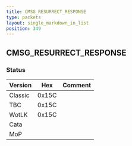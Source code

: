 ```yaml
---
title: CMSG_RESURRECT_RESPONSE
type: packets
layout: single_markdown_in_list
position: 349
---
```


## CMSG_RESURRECT_RESPONSE

### Status

Version    | Hex        | Comment
---------- | ---------- | ---------- 
Classic    | 0x15C      |
TBC        | 0x15C      |
WotLK      | 0x15C      |
Cata       |            |
MoP        |            |